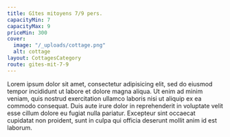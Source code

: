 ```yaml
---
title: Gîtes mitoyens 7/9 pers.
capacityMin: 7
capacityMax: 9
priceMin: 300
cover:
  image: "/_uploads/cottage.png"
  alt: cottage
layout: CottagesCategory
route: gites-mit-7-9
---
```


Lorem ipsum dolor sit amet, consectetur adipisicing elit, sed do eiusmod tempor incididunt ut labore et dolore magna aliqua. Ut enim ad minim veniam, quis nostrud exercitation ullamco laboris nisi ut aliquip ex ea commodo consequat. Duis aute irure dolor in reprehenderit in voluptate velit esse cillum dolore eu fugiat nulla pariatur. Excepteur sint occaecat cupidatat non proident, sunt in culpa qui officia deserunt mollit anim id est laborum.
